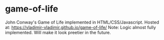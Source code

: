 # game-of-life
John Conway's Game of Life implemented in HTML/CSS/Javascript.
Hosted at: https://vladimir-vladimir.github.io/game-of-life/
Note: Logic almost fully implemented. Will make it look preetier in the future.
